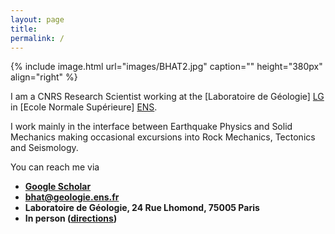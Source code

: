 ```yaml
---
layout: page
title: 
permalink: /
---
```


{% include image.html url="images/BHAT2.jpg" caption="" height="380px" align="right" %}

I am a CNRS Research Scientist working at the [Laboratoire de Géologie] [LG] in [Ecole Normale Supérieure] [ENS].

I work mainly in the interface between Earthquake Physics and Solid Mechanics making occasional excursions into Rock Mechanics, Tectonics and Seismology.

You can reach me via

* **[Google Scholar]**
* **bhat@geologie.ens.fr** 
* **Laboratoire de Géologie, 24 Rue Lhomond, 75005 Paris**
* **In person ([directions])**



[directions]: files/directions.pdf
[LG]: http://www.geologie.ens.fr
[ENS]: http://www.ens.fr
[Google Scholar]: http://scholar.google.com/citations?user={{site.author.scholar}}&hl=en&oi=ao


